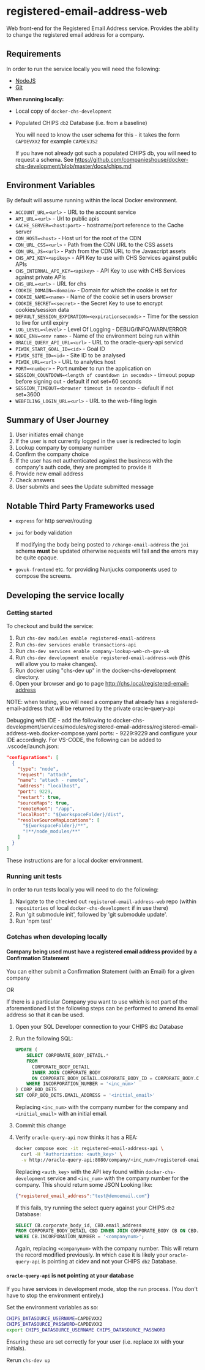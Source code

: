 # registered-email-address-web

Web front-end for the Registered Email Address service. Provides the ability to change
the registered email address for a company.

## Requirements

In order to run the service locally you will need the following:

- [NodeJS](https://nodejs.org/en/)
- [Git](https://git-scm.com/downloads)

**When running locally:**

- Local copy of `docker-chs-development`
- Populated CHIPS `db2` Database (i.e. from a baseline)

  You will need to know the user schema for this - it takes the form
  `CAPDEVXX2` for example `CAPDEVJS2`

  If you have not already got such a populated CHIPS db, you will need to
  request a schema. See
  <https://github.com/companieshouse/docker-chs-development/blob/master/docs/chips.md>

## Environment Variables

By default will assume running within the local Docker environment.

- `ACCOUNT_URL=<url>` - URL to the account service
- `API_URL=<url>` - Url to public apis
- `CACHE_SERVER=<host:port>` - hostname/port reference to the Cache server
- `CDN_HOST=<host>` - Host url for the root of the CDN
- `CDN_URL_CSS=<url>` - Path from the CDN URL to the CSS assets
- `CDN_URL_JS=<url>` - Path from the CDN URL to the Javascript assets
- `CHS_API_KEY=<apikey>` - API Key to use with CHS Services against public APIs
- `CHS_INTERNAL_API_KEY=<apikey>` - API Key to use with CHS Services against private APIs
- `CHS_URL=<url>` - URL for chs
- `COOKIE_DOMAIN=<domain>` - Domain for which the cookie is set for
- `COOKIE_NAME=<name>` - Name of the cookie set in users browser
- `COOKIE_SECRET=<secret>` - the Secret Key to use to encrypt cookies/session data
- `DEFAULT_SESSION_EXPIRATION=<expirationseconds>` - Time for the session to live for until expiry
- `LOG_LEVEL=<level>` - Level Of Logging - DEBUG/INFO/WARN/ERROR
- `NODE_ENV=<env name>` - Name of the environment being run within
- `ORACLE_QUERY_API_URL=<url>` - URL to the oracle-query-api servicd
- `PIWIK_START_GOAL_ID=<id>` - Goal ID
- `PIWIK_SITE_ID=<id>` - Site ID to be analysed
- `PIWIK_URL=<url>` - URL to analytics host
- `PORT=<number>` - Port number to run the application on
- `SESSION_COUNTDOWN=<length of countdown in seconds>` - timeout popup before signing out - default if not set=60 seconds
- `SESSION_TIMEOUT=<browser timeout in seconds>` - default if not set=3600
- `WEBFILING_LOGIN_URL=<url>` - URL to the web-filing login

## Summary of User Journey

1. User initiates email change
2. If the user is not currently logged in the user is redirected to login
3. Lookup company by company number
4. Confirm the company choice
5. If the user has not authenticated against the business with the company's
  auth code, they are prompted to provide it
6. Provide new email address
7. Check answers
8. User submits and sees the Update submitted message

## Notable Third Party Frameworks used

- `express` for http server/routing
- `joi` for body validation

  If modifying the body being posted to `/change-email-address` the `joi`
  schema **must** be updated otherwise requests will fail and the errors may
  be quite opaque.
- `govuk-frontend` etc. for providing Nunjucks components used to compose
  the screens.

## Developing the service locally

### Getting started

To checkout and build the service:

1. Run `chs-dev modules enable registered-email-address`
2. Run `chs-dev services enable transactions-api`
3. Run `chs-dev services enable company-lookup-web-ch-gov-uk`
4. Run `chs-dev development enable registered-email-address-web` (this will allow you to make changes).
5. Run docker using "chs-dev up" in the docker-chs-development directory.
6. Open your browser and go to page <http://chs.local/registered-email-address>

NOTE: when testing, you will need a company that already has a registered-email-address that will be returned by the private oracle-query-api

Debugging with IDE - add the following to docker-chs-development/services/modules/registered-email-address/registered-email-address-web.docker-compose.yaml
    ports:
    - 9229:9229
and configure your IDE accordingly. For VS-CODE, the following can be added to .vscode/launch.json:

  ```json
  "configurations": [
    {
      "type": "node",
      "request": "attach",
      "name": "attach - remote",
      "address": "localhost",
      "port": 9229,
      "restart": true,
      "sourceMaps": true,
      "remoteRoot": "/app",
      "localRoot": "${workspaceFolder}/dist",
      "resolveSourceMapLocations": [
        "${workspaceFolder}/**",
        "!**/node_modules/**"
      ]
    }
  ]
  ```

These instructions are for a local docker environment.

### Running unit tests

In order to run tests locally you will need to do the following:

1. Navigate to the checked out `registered-email-address-web` repo (within
  `repositories` of local `docker-chs-development` if in use there)
2. Run 'git submodule init', followed by 'git submodule update'.
3. Run 'npm test'


### Gotchas when developing locally

#### Company being used must have a registered email address provided by a Confirmation Statement

You can either submit a Confirmation Statement (with an Email) for a given
company

OR

If there is a particular Company you want to use which is not part of the
aforementioned list the following steps can be performed to amend its email
address so that it can be used.

1. Open your SQL Developer connection to your CHIPS `db2` Database
2. Run the following SQL:

    ```sql
    UPDATE (
        SELECT CORPORATE_BODY_DETAIL.*
        FROM
          CORPORATE_BODY_DETAIL
          INNER JOIN CORPORATE_BODY
          ON CORPORATE_BODY_DETAIL.CORPORATE_BODY_ID = CORPORATE_BODY.CORPORATE_BODY_ID
        WHERE INCORPORATION_NUMBER = '<inc_num>'
    ) CORP_BOD_DETS
    SET CORP_BOD_DETS.EMAIL_ADDRESS = '<initial_email>'
    ```

    Replacing `<inc_num>` with the company number for the company and
    `<initial_email>` with an initial email.

3. Commit this change
4. Verify `oracle-query-api` now thinks it has a REA:

    ```sh
    docker compose exec -it registered-email-address-api \
      curl -H 'Authorization: <auth_key>' \
      -v http://oracle-query-api:8080/company/<inc_num>/registered-email-address
    ```

    Replacing `<auth_key>` with the API key found within
    `docker-chs-development` service and `<inc_num>` with the company number
    for the company. This should return some JSON Looking like:

    ```json
    {"registered_email_address":"test@demoemail.com"}
    ```

    If this fails, try running the select query against your CHIPS `db2` Database:

    ```sql
    SELECT CB.corporate_body_id, CBD.email_address
    FROM CORPORATE_BODY_DETAIL CBD INNER JOIN CORPORATE_BODY CB ON CBD.CORPORATE_BODY_ID = CB.CORPORATE_BODY_ID
    WHERE CB.INCORPORATION_NUMBER = '<companynum>';
    ```

    Again, replacing `<companynum>` with the company number. This will return
    the record modified previously. In which case it is likely your
    `oracle-query-api` is pointing at cidev and not your CHIPS `db2` Database.

#### `oracle-query-api` is not pointing at your database

If you have services in development mode, stop the run process. (You don't have to
stop the environment entirely.)

Set the environment variables as so:

```sh
CHIPS_DATASOURCE_USERNAME=CAPDEVXX2
CHIPS_DATASOURCE_PASSWORD=CAPDEVXX2
export CHIPS_DATASOURCE_USERNAME CHIPS_DATASOURCE_PASSWORD
```

Ensuring these are set correctly for your user (i.e. replace `XX` with your
initials).

Rerun `chs-dev up`
